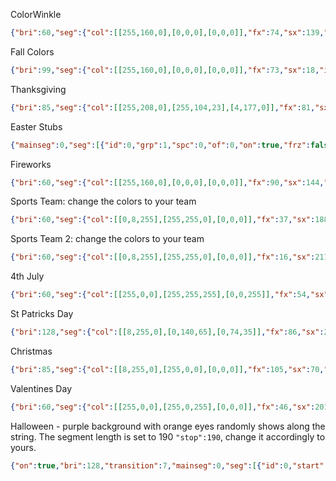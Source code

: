 ColorWinkle
```JSON
{"bri":60,"seg":{"col":[[255,160,0],[0,0,0],[0,0,0]],"fx":74,"sx":139,"ix":170,"pal":0}}
```

Fall Colors
```JSON
{"bri":99,"seg":{"col":[[255,160,0],[0,0,0],[0,0,0]],"fx":73,"sx":18,"ix":117,"pal":31}}
```

Thanksgiving
```JSON
{"bri":85,"seg":{"col":[[255,208,0],[255,104,23],[4,177,0]],"fx":81,"sx":137,"ix":198,"pal":0}}
```

Easter Stubs
```JSON
{"mainseg":0,"seg":[{"id":0,"grp":1,"spc":0,"of":0,"on":true,"frz":false,"bri":255,"cct":127,"col":[[254,255,245,0],[0,0,0,0],[0,0,0,0]],"fx":115,"sx":205,"ix":212,"pal":37,"c1":128,"c2":128,"c3":16,"sel":true,"rev":false,"mi":false,"o1":false,"o2":false,"o3":false,"si":0,"m12":1}]}
```

Fireworks
```JSON
{"bri":60,"seg":{"col":[[255,160,0],[0,0,0],[0,0,0]],"fx":90,"sx":144,"ix":184,"pal":11}}
```

Sports Team: change the colors to your team 
```JSON
{"bri":60,"seg":{"col":[[0,8,255],[255,255,0],[0,0,0]],"fx":37,"sx":188,"ix":255,"pal":0}}
```

Sports Team 2: change the colors to your team
```JSON
{"bri":60,"seg":{"col":[[0,8,255],[255,255,0],[0,0,0]],"fx":16,"sx":211,"ix":10,"pal":0}}
```

4th July
```JSON
{"bri":60,"seg":{"col":[[255,0,0],[255,255,255],[0,0,255]],"fx":54,"sx":230,"ix":216,"pal":0}}
```

St Patricks Day
```JSON
{"bri":128,"seg":{"col":[[8,255,0],[0,140,65],[0,74,35]],"fx":86,"sx":207,"ix":113,"pal":0}}
```

Christmas
```JSON
{"bri":85,"seg":{"col":[[8,255,0],[255,0,0],[0,0,0]],"fx":105,"sx":70,"ix":196,"pal":0}}
```

Valentines Day
```JSON
{"bri":60,"seg":{"col":[[255,0,0],[255,0,255],[0,0,0]],"fx":46,"sx":201,"ix":246,"pal":0}}
```

Halloween - purple background with orange eyes randomly shows along the string. The segment length is set to 190 `"stop":190`, change it accordingly to yours.
```JSON
{"on":true,"bri":128,"transition":7,"mainseg":0,"seg":[{"id":0,"start":0,"stop":190,"grp":1,"spc":0,"of":0,"on":true,"frz":false,"bri":255,"cct":127,"set":0,"col":[[255,55,0],[114,0,149],[139,0,181]],"fx":82,"sx":128,"ix":128,"pal":3,"c1":128,"c2":128,"c3":16,"sel":true,"rev":false,"mi":false,"o1":false,"o2":false,"o3":false,"si":0,"m12":1},{"stop":0},{"stop":0},{"stop":0},{"stop":0},{"stop":0},{"stop":0},{"stop":0},{"stop":0},{"stop":0},{"stop":0},{"stop":0},{"stop":0},{"stop":0},{"stop":0},{"stop":0}]}
```
